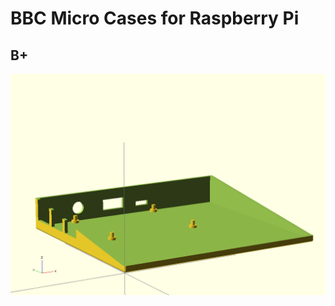 # BBC Micro Cases for Raspberry Pi

## B+

![B+ Base](https://github.com/chrisabird/bbc_micro_pi_cases/raw/master/base_image.png "B+ Base")
